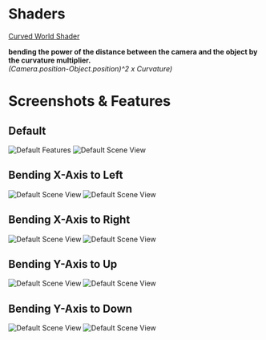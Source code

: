 # Shaders

[Curved World Shader](https://github.com/onuroezdemir/Shaders/tree/main/Shaders)

**bending the power of the distance between the camera and the object by the curvature multiplier.**<br/>
*(Camera.position-Object.position)^2 x Curvature)*

# Screenshots & Features

## Default 
![Default Features](https://github.com/onuroezdemir/Shaders/blob/main/CurvedWorldScreenshots/DefaultInspector.jpg)
![Default Scene View](https://github.com/onuroezdemir/Shaders/blob/main/CurvedWorldScreenshots/DefaultSS.jpg)

## Bending X-Axis to Left
![Default Scene View](https://github.com/onuroezdemir/Shaders/blob/main/CurvedWorldScreenshots/XNegativeInspector.jpg)
![Default Scene View](https://github.com/onuroezdemir/Shaders/blob/main/CurvedWorldScreenshots/XNegativeSS.jpg)

## Bending X-Axis to Right
![Default Scene View](https://github.com/onuroezdemir/Shaders/blob/main/CurvedWorldScreenshots/XPositiveInspector.jpg)
![Default Scene View](https://github.com/onuroezdemir/Shaders/blob/main/CurvedWorldScreenshots/XPositiveSS.jpg)


## Bending Y-Axis to Up
![Default Scene View](https://github.com/onuroezdemir/Shaders/blob/main/CurvedWorldScreenshots/YPositiveInspector.jpg)
![Default Scene View](https://github.com/onuroezdemir/Shaders/blob/main/CurvedWorldScreenshots/YPPositiveSS.jpg)

## Bending Y-Axis to Down
![Default Scene View](https://github.com/onuroezdemir/Shaders/blob/main/CurvedWorldScreenshots/YNegativeInspector.jpg)
![Default Scene View](https://github.com/onuroezdemir/Shaders/blob/main/CurvedWorldScreenshots/YNegativeSS.jpg)







